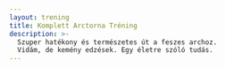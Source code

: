 ```yaml
---
layout: trening
title: Komplett Arctorna Tréning
description: >-
  Szuper hatékony és természetes út a feszes archoz.
  Vidám, de kemény edzések. Egy életre szóló tudás.
---
```

